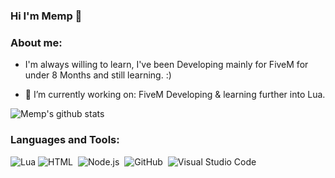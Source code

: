 ### Hi I'm Memp 👋

### **About me:**   

- I'm always willing to learn, I've been Developing mainly for FiveM for under 8 Months and still learning. :)

- 🔭 I’m currently working on: FiveM Developing & learning further into Lua.

![Memp's github stats](https://github-readme-stats.vercel.app/api?username=mempwtf&show_icons=true&theme=radical)

### Languages and Tools:


![Lua](https://img.shields.io/badge/lua-%232C2D72.svg?style=for-the-badge&logo=lua&logoColor=white)
![HTML](https://img.shields.io/badge/-HTML-333333?style=flat&logo=HTML5)&nbsp;
![Node.js](https://img.shields.io/badge/-Node.js-333333?style=flat&logo=node.js)&nbsp;
![GitHub](https://img.shields.io/badge/-GitHub-333333?style=flat&logo=github)&nbsp;
![Visual Studio Code](https://img.shields.io/badge/-Visual%20Studio%20Code-333333?style=flat&logo=visual-studio-code&logoColor=007ACC)&nbsp;
